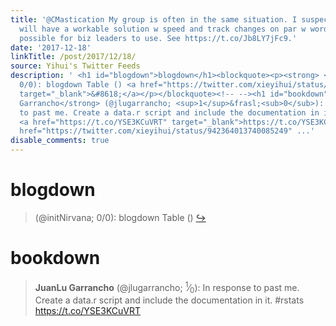 ```yaml
---
title: '@CMastication My group is often in the same situation. I suspect soon @sharelatex
  will have a workable solution w speed and track changes on par w word that MAY be
  possible for biz leaders to use. See https://t.co/Jb8LY7jFc9.'
date: '2017-12-18'
linkTitle: /post/2017/12/18/
source: Yihui's Twitter Feeds
description: ' <h1 id="blogdown">blogdown</h1><blockquote><p><strong> </strong> (@initNirvana;
  0/0): blogdown Table () <a href="https://twitter.com/xieyihui/status/942384931887394816"
  target="_blank">&#8618;</a></p></blockquote><!-- --><h1 id="bookdown">bookdown</h1><blockquote><p><strong>JuanLu
  Garrancho</strong> (@jlugarrancho; <sup>1</sup>&frasl;<sub>0</sub>): In response
  to past me. Create a data.r script and include the documentation in it. #rstats
  <a href="https://t.co/YSE3KCuVRT" target="_blank">https://t.co/YSE3KCuVRT</a> <a
  href="https://twitter.com/xieyihui/status/942364013740085249" ...'
disable_comments: true
---
```

 <h1 id="blogdown">blogdown</h1><blockquote><p><strong> </strong> (@initNirvana; 0/0): blogdown Table () <a href="https://twitter.com/xieyihui/status/942384931887394816" target="_blank">&#8618;</a></p></blockquote><!-- --><h1 id="bookdown">bookdown</h1><blockquote><p><strong>JuanLu Garrancho</strong> (@jlugarrancho; <sup>1</sup>&frasl;<sub>0</sub>): In response to past me. Create a data.r script and include the documentation in it. #rstats <a href="https://t.co/YSE3KCuVRT" target="_blank">https://t.co/YSE3KCuVRT</a> <a href="https://twitter.com/xieyihui/status/942364013740085249" ...